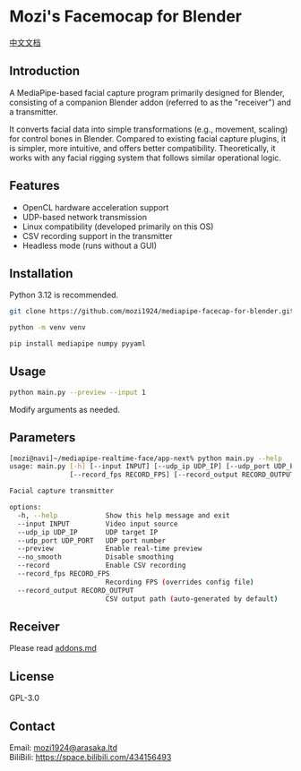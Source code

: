 # Mozi's Facemocap for Blender

[中文文档](/README_ZH.md)

## Introduction
A MediaPipe-based facial capture program primarily designed for Blender, consisting of a companion Blender addon (referred to as the "receiver") and a transmitter.

It converts facial data into simple transformations (e.g., movement, scaling) for control bones in Blender. Compared to existing facial capture plugins, it is simpler, more intuitive, and offers better compatibility. Theoretically, it works with any facial rigging system that follows similar operational logic.

## Features
- OpenCL hardware acceleration support
- UDP-based network transmission
- Linux compatibility (developed primarily on this OS)
- CSV recording support in the transmitter
- Headless mode (runs without a GUI)

## Installation
Python 3.12 is recommended.
```bash
git clone https://github.com/mozi1924/mediapipe-facecap-for-blender.git

python -m venv venv

pip install mediapipe numpy pyyaml
```

## Usage
```bash
python main.py --preview --input 1
```
Modify arguments as needed.

## Parameters
```bash
[mozi@navi]~/mediapipe-realtime-face/app-next% python main.py --help             
usage: main.py [-h] [--input INPUT] [--udp_ip UDP_IP] [--udp_port UDP_PORT] [--preview] [--no_smooth] [--record]
               [--record_fps RECORD_FPS] [--record_output RECORD_OUTPUT]

Facial capture transmitter

options:
  -h, --help            Show this help message and exit
  --input INPUT         Video input source
  --udp_ip UDP_IP       UDP target IP
  --udp_port UDP_PORT   UDP port number
  --preview             Enable real-time preview
  --no_smooth           Disable smoothing
  --record              Enable CSV recording
  --record_fps RECORD_FPS
                        Recording FPS (overrides config file)
  --record_output RECORD_OUTPUT
                        CSV output path (auto-generated by default)
```

## Receiver
Please read [addons.md](/addons.md)

## License
GPL-3.0

## Contact
Email: mozi1924@arasaka.ltd  
BiliBili: https://space.bilibili.com/434156493